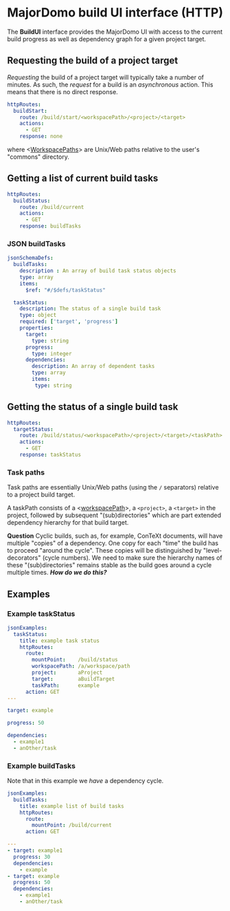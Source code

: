 # MajorDomo build UI interface (HTTP)

<!-- toc -->

The **BuildUI** interface provides the MajorDomo UI with access to the
current build progress as well as dependency graph for a given project
target.

## Requesting the build of a project target

*Requesting* the build of a project target will typically take a number of
minutes. As such, the *request* for a build is an *asynchronous* action.
This means that there is no direct response.

```yaml
httpRoutes:
  buildStart:
    route: /build/start/<workspacePath>/<project>/<target>
    actions:
      - GET
    response: none
```

where <[WorkspacePaths](Files.md#workspace-paths)> are Unix/Web paths
relative to the user's "commons" directory.

## Getting a list of current build tasks

```yaml
httpRoutes:
  buildStatus:
    route: /build/current
    actions:
      - GET
    response: buildTasks
```

### JSON buildTasks

```yaml
jsonSchemaDefs:
  buildTasks:
    description : An array of build task status objects
    type: array
    items:
      $ref: "#/$defs/taskStatus"

  taskStatus:
    description: The status of a single build task
    type: object
    required: ['target', 'progress']
    properties:
      target:
        type: string
      progress:
        type: integer
      dependencies:
        description: An array of dependent tasks
        type: array
        items:
         type: string
```

## Getting the status of a single build task

```yaml
httpRoutes:
  targetStatus:
    route: /build/status/<workspacePath>/<project>/<target>/<taskPath>
    actions:
      - GET
    response: taskStatus
```

### Task paths

Task paths are essentially Unix/Web paths (using the `/` separators)
relative to a project build target.

A taskPath consists of a <[workspacePath](Files#workspace-paths)>, a
`<project>`, a `<target>` in the project, followed by subsequent
"(sub)directories" which are part extended dependency hierarchy for that
build target.

**Question** Cyclic builds, such as, for example, ConTeXt documents, will
have multiple "copies" of a dependency. One copy for each "time" the build
has to proceed "around the cycle". These copies will be distinguished by
"level-decorators" (cycle numbers). We need to make sure the hierarchy
names of these "(sub)directories" remains stable as the build goes around
a cycle multiple times. ***How do we do this?***

## Examples

### Example taskStatus

```yaml
jsonExamples:
  taskStatus:
    title: example task status
    httpRoutes:
      route:
        mountPoint:    /build/status
        workspacePath: /a/workspace/path
        project:       aProject
        target:        aBuildTarget
        taskPath:      example
      action: GET
---

target: example

progress: 50

dependencies:
  - example1
  - anOther/task

```

### Example buildTasks

Note that in this example we *have* a dependency cycle.

```yaml
jsonExamples:
  buildTasks:
    title: example list of build tasks
    httpRoutes:
      route:
        mountPoint: /build/current
      action: GET

---
- target: example1
  progress: 30
  dependencies:
    - example
- target: example
  progress: 50
  dependencies:
    - example1
    - anOther/task
```
